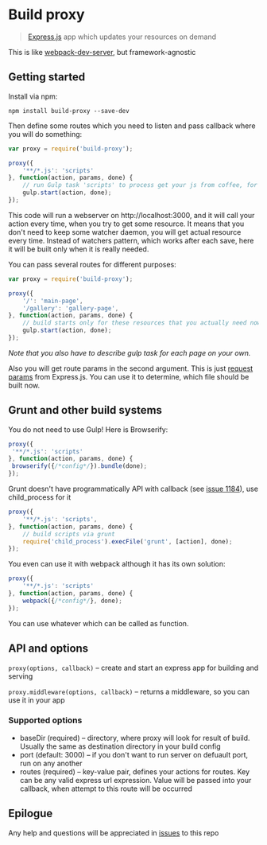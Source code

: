 # Build proxy

> [Express.js](http://expressjs.com/) app which updates your resources on demand
 

This is like [webpack-dev-server](http://webpack.github.io/docs/webpack-dev-server.html), but framework-agnostic  
 
## Getting started

Install via npm:

```
npm install build-proxy --save-dev
```

Then define some routes which you need to listen and pass callback where you will do something:

```js
var proxy = require('build-proxy');

proxy({
    '**/*.js': 'scripts'
}, function(action, params, done) {
    // run Gulp task 'scripts' to process get your js from coffee, for example
    gulp.start(action, done);
});
```

This code will run a webserver on http://localhost:3000, and it will call your action every time, when you try to get
some resource. It means that you don't need to keep some watcher daemon, you will get actual resource every time. 
Instead of watchers pattern, which works after each save, here it will be built only when it is really needed.

You can pass several routes for different purposes:

```js
var proxy = require('build-proxy');

proxy({
    '/': 'main-page',
    '/gallery': 'gallery-page',
}, function(action, params, done) {
    // build starts only for these resources that you actually need now 
    gulp.start(action, done);
});
```

*Note that you also have to describe gulp task for each page on your own.*

Also you will get route params in the second argument. This is just [request params](http://expressjs.com/4x/api.html#req.params)
from Express.js. You can use it to determine, which file should be built now.

## Grunt and other build systems

You do not need to use Gulp! Here is Browserify:
                              
```js
proxy({
 '**/*.js': 'scripts'
}, function(action, params, done) {
 browserify({/*config*/}).bundle(done);
});
```

Grunt doesn't have programmatically API with callback (see [issue 1184](https://github.com/gruntjs/grunt/issues/1184)), 
use child_process for it

```js
proxy({
    '**/*.js': 'scripts',
}, function(action, params, done) {
    // build scripts via grunt
    require('child_process').execFile('grunt', [action], done);
});
```

You even can use it with webpack although it has its own solution:
 
```js
proxy({
    '**/*.js': 'scripts'
}, function(action, params, done) {
    webpack({/*config*/}, done);
});
```

You can use whatever which can be called as function.

## API and options

`proxy(options, callback)` – create and start an express app for building and serving
 
`proxy.middleware(options, callback)` – returns a middleware, so you can use it in your app

### Supported options

* baseDir (required) – directory, where proxy will look for result of build. Usually the same as destination directory 
in your build config
* port (default: 3000) – if you don't want to run server on defuault port, run on any another
* routes (required) – key-value pair, defines your actions for routes. Key can be any valid express url expression. 
Value will be passed into your callback, when attempt to this route will be occurred
  
## Epilogue

Any help and questions will be appreciated in [issues](https://github.com/just-boris/build-proxy/issues) to this repo

